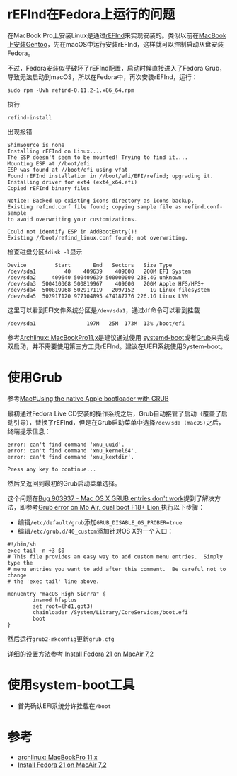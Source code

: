 # rEFInd在Fedora上运行的问题

在MacBook Pro上安装Linux是通过[rEFInd](http://www.rodsbooks.com/refind/installing.html)来实现安装的。类似以前在[MacBook上安装Gentoo](../../gentoo/install_gentoo_on_macbook)，先在macOS中运行安装rEFInd，这样就可以控制启动从盘安装Fedora。

不过，Fedora安装似乎破坏了rEFInd配置，启动时候直接进入了Fedora Grub，导致无法启动到macOS，所以在Fedora中，再次安装rEFInd，运行：

```
sudo rpm -Uvh refind-0.11.2-1.x86_64.rpm
```

执行

```
refind-install
```

出现报错

```
ShimSource is none
Installing rEFInd on Linux....
The ESP doesn't seem to be mounted! Trying to find it....
Mounting ESP at //boot/efi
ESP was found at //boot/efi using vfat
Found rEFInd installation in //boot/efi/EFI/refind; upgrading it.
Installing driver for ext4 (ext4_x64.efi)
Copied rEFInd binary files

Notice: Backed up existing icons directory as icons-backup.
Existing refind.conf file found; copying sample file as refind.conf-sample
to avoid overwriting your customizations.

Could not identify ESP in AddBootEntry()!
Existing //boot/refind_linux.conf found; not overwriting.
```

检查磁盘分区`fdisk -l`显示

```
Device         Start       End   Sectors   Size Type
/dev/sda1         40    409639    409600   200M EFI System
/dev/sda2     409640 500409639 500000000 238.4G unknown
/dev/sda3  500410368 500819967    409600   200M Apple HFS/HFS+
/dev/sda4  500819968 502917119   2097152     1G Linux filesystem
/dev/sda5  502917120 977104895 474187776 226.1G Linux LVM
```

这里可以看到EFI文件系统分区是`/dev/sda1`，通过`df`命令可以看到挂载

```
/dev/sda1                197M   25M  173M  13% /boot/efi
```

参考[Archlinux: MacBookPro11,x](https://wiki.archlinux.org/index.php/MacBookPro11,x)是建议通过使用 [systemd-boot](https://wiki.archlinux.org/index.php/Systemd-boot)或者[Grub](https://wiki.archlinux.org/index.php/GRUB)来完成双启动，并不需要使用第三方工具rEFInd。建议在UEFI系统使用System-boot。


# 使用Grub

参考[Mac#Using the native Apple bootloader with GRUB](https://wiki.archlinux.org/index.php/Mac#Using_the_native_Apple_bootloader_with_GRUB)

最初通过Fedora Live CD安装的操作系统之后，Grub自动接管了启动（覆盖了启动引导），替换了rEFInd，但是在Grub启动菜单中选择`/dev/sda (macOS)`之后，终端提示信息：

```
error: can't find command 'xnu_uuid'.
error: can't find command 'xnu_kernel64'.
error: can't find command 'xnu_kextdir'.

Press any key to continue...
```

然后又返回到最初的Grub启动菜单选择。

这个问题在[Bug 903937 - Mac OS X GRUB entries don't work](https://bugzilla.redhat.com/show_bug.cgi?id=903937)提到了解决方法，即参考[Grub error on Mb Air, dual boot F18+ Lion ](https://forums.fedoraforum.org/showthread.php?t=288002)执行以下步骤：

* 编辑`/etc/default/grub`添加`GRUB_DISABLE_OS_PROBER=true`
* 编辑`/etc/grub.d/40_custom`添加针对OS X的一个入口：

```
#!/bin/sh
exec tail -n +3 $0
# This file provides an easy way to add custom menu entries.  Simply type the
# menu entries you want to add after this comment.  Be careful not to change
# the 'exec tail' line above.

menuentry "macOS High Sierra" {
        insmod hfsplus
        set root=(hd1,gpt3)
        chainloader /System/Library/CoreServices/boot.efi
        boot
}
```

然后运行`grub2-mkconfig`更新`grub.cfg`

详细的设置方法参考 [Install Fedora 21 on MacAir 7,2](http://elatov.github.io/2015/04/install-fedora-21-on-macair-72/)

# 使用system-boot工具

* 首先确认EFI系统分许挂载在`/boot`



# 参考

* [archlinux: MacBookPro 11.x](https://wiki.archlinux.org/index.php/MacBookPro11,x)
* [Install Fedora 21 on MacAir 7,2](http://elatov.github.io/2015/04/install-fedora-21-on-macair-72/)